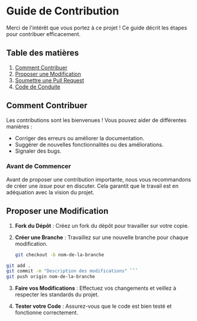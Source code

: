 # Guide de Contribution

Merci de l'intérêt que vous portez à ce projet ! Ce guide décrit les étapes pour contribuer efficacement.

## Table des matières
1. [Comment Contribuer](#comment-contribuer)
2. [Proposer une Modification](#proposer-une-modification)
3. [Soumettre une Pull Request](#soumettre-une-pull-request)
4. [Code de Conduite](#code-de-conduite)

## Comment Contribuer

Les contributions sont les bienvenues ! Vous pouvez aider de différentes manières :
- Corriger des erreurs ou améliorer la documentation.
- Suggérer de nouvelles fonctionnalités ou des améliorations.
- Signaler des bugs.

### Avant de Commencer

Avant de proposer une contribution importante, nous vous recommandons de créer une *issue* pour en discuter. Cela garantit que le travail est en adéquation avec la vision du projet.

## Proposer une Modification

1. **Fork du Dépôt** : Créez un fork du dépôt pour travailler sur votre copie.
   
2. **Créer une Branche** : Travaillez sur une nouvelle branche pour chaque modification.
   ```bash
   git checkout -b nom-de-la-branche

```bash
git add .
git commit -m "Description des modifications" ```
git push origin nom-de-la-branche
```

3. **Faire vos Modifications** : Effectuez vos changements et veillez à respecter les standards du projet.

4. **Tester votre Code** : Assurez-vous que le code est bien testé et fonctionne correctement.
